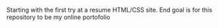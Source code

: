 Starting with the first try at a resume HTML/CSS site. 
End goal is for this repository to be my online portofolio

